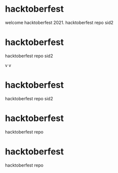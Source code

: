 # hacktoberfest
welcome hacktoberfest 2021.
hacktoberfest repo
sid2

# hacktoberfest
hacktoberfest repo
sid2


v
v

# hacktoberfest
hacktoberfest repo
sid2
# hacktoberfest
hacktoberfest repo


# hacktoberfest
hacktoberfest repo

